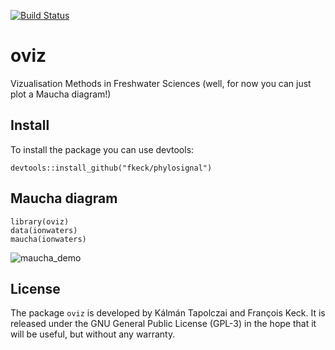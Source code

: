 
[![Build Status](https://travis-ci.org/fkeck/oviz.svg?branch=master)](https://travis-ci.org/fkeck/oviz)

# oviz
Vizualisation Methods in Freshwater Sciences (well, for now you can just plot a Maucha diagram!)

## Install

To install the package you can use devtools:

    devtools::install_github("fkeck/phylosignal")
    
    
## Maucha diagram
    library(oviz)
    data(ionwaters)
    maucha(ionwaters)

![maucha_demo](http://www.pieceofk.fr/wp-content/uploads/2015/09/maucha_demo.png)

## License
The package `oviz` is developed by Kálmán Tapolczai and François Keck. It is released under the GNU General Public License (GPL-3) in the hope that it will be useful, but without any warranty.